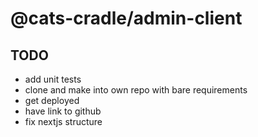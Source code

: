# @cats-cradle/admin-client

## TODO

- add unit tests
- clone and make into own repo with bare requirements
- get deployed
- have link to github
- fix nextjs structure
